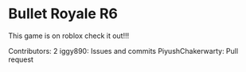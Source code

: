 # Bullet Royale R6

This game is on roblox check it out!!!

Contributors: 2
iggy890: Issues and commits
PiyushChakerwarty: Pull request
